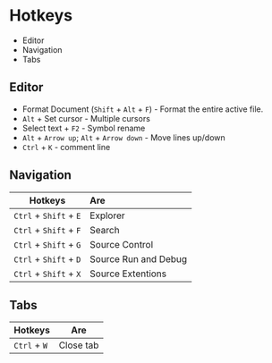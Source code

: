 # Hotkeys
* Editor
* Navigation
* Tabs
## Editor
* Format Document (`Shift` + `Alt` + `F`) - Format the entire active file.
* `Alt` + Set cursor - Multiple cursors
* Select text + `F2` - Symbol rename
* `Alt` + `Arrow up`; `Alt` + `Arrow down` - Move lines up/down
* `Ctrl` + `K` - comment line
## Navigation
| Hotkeys | Are |
|----------|:-------------|
| `Ctrl` + `Shift` + `E` | Explorer |
| `Ctrl` + `Shift` + `F` | Search |
| `Ctrl` + `Shift` + `G` | Source Control |
| `Ctrl` + `Shift` + `D` | Source Run and Debug |
| `Ctrl` + `Shift` + `X` | Source Extentions |
## Tabs
| Hotkeys | Are |
|----------|:-------------:|
| `Ctrl` + `W` | Close tab |
